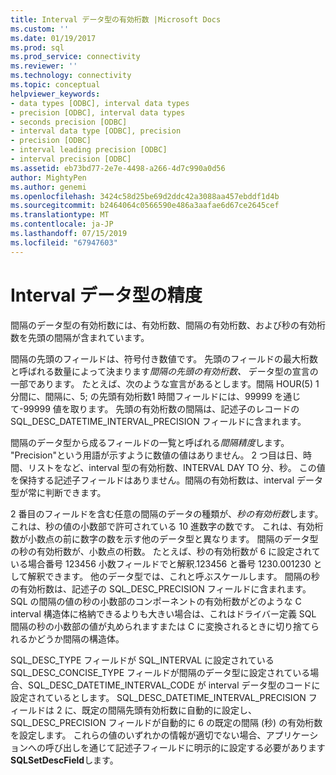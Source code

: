 ```yaml
---
title: Interval データ型の有効桁数 |Microsoft Docs
ms.custom: ''
ms.date: 01/19/2017
ms.prod: sql
ms.prod_service: connectivity
ms.reviewer: ''
ms.technology: connectivity
ms.topic: conceptual
helpviewer_keywords:
- data types [ODBC], interval data types
- precision [ODBC], interval data types
- seconds precision [ODBC]
- interval data type [ODBC], precision
- precision [ODBC]
- interval leading precision [ODBC]
- interval precision [ODBC]
ms.assetid: eb73bd77-2e7e-4498-a266-4d7c990a0d56
author: MightyPen
ms.author: genemi
ms.openlocfilehash: 3424c58d25be69d2ddc42a3088aa457ebddf1d4b
ms.sourcegitcommit: b2464064c0566590e486a3aafae6d67ce2645cef
ms.translationtype: MT
ms.contentlocale: ja-JP
ms.lasthandoff: 07/15/2019
ms.locfileid: "67947603"
---
```

# <a name="interval-data-type-precision"></a>Interval データ型の精度
間隔のデータ型の有効桁数には、有効桁数、間隔の有効桁数、および秒の有効桁数を先頭の間隔が含まれています。  
  
 間隔の先頭のフィールドは、符号付き数値です。 先頭のフィールドの最大桁数と呼ばれる数量によって決まります*間隔の先頭の有効桁数、* データ型の宣言の一部であります。 たとえば、次のような宣言があるとします。間隔 HOUR(5) 1 分間に、間隔に、5; の先頭有効桁数1 時間フィールドには、99999 を通じて-99999 値を取ります。 先頭の有効桁数の間隔は、記述子のレコードの SQL_DESC_DATETIME_INTERVAL_PRECISION フィールドに含まれます。  
  
 間隔のデータ型から成るフィールドの一覧と呼ばれる*間隔精度*します。 "Precision"という用語が示すように数値の値はありません。 2 つ目は日、時間、リストをなど、interval 型の有効桁数、INTERVAL DAY TO 分、秒。 この値を保持する記述子フィールドはありません。間隔の有効桁数は、interval データ型が常に判断できます。  
  
 2 番目のフィールドを含む任意の間隔のデータの種類が、*秒の有効桁数*します。 これは、秒の値の小数部で許可されている 10 進数字の数です。 これは、有効桁数が小数点の前に数字の数を示す他のデータ型と異なります。 間隔のデータ型の秒の有効桁数が、小数点の桁数。 たとえば、秒の有効桁数が 6 に設定されている場合番号 123456 小数フィールドでと解釈.123456 と番号 1230.001230 として解釈できます。 他のデータ型では、これと呼ぶスケールします。 間隔の秒の有効桁数は、記述子の SQL_DESC_PRECISION フィールドに含まれます。 SQL の間隔の値の秒の小数部のコンポーネントの有効桁数がどのような C interval 構造体に格納できるよりも大きい場合は、これはドライバー定義 SQL 間隔の秒の小数部の値が丸められますまたは C に変換されるときに切り捨てられるかどうか間隔の構造体。  
  
 SQL_DESC_TYPE フィールドが SQL_INTERVAL に設定されている SQL_DESC_CONCISE_TYPE フィールドが間隔のデータ型に設定されている場合、SQL_DESC_DATETIME_INTERVAL_CODE が interval データ型のコードに設定されているとします。 SQL_DESC_DATETIME_INTERVAL_PRECISION フィールドは 2 に、既定の間隔先頭有効桁数に自動的に設定し、SQL_DESC_PRECISION フィールドが自動的に 6 の既定の間隔 (秒) の有効桁数を設定します。 これらの値のいずれかの情報が適切でない場合、アプリケーションへの呼び出しを通じて記述子フィールドに明示的に設定する必要があります**SQLSetDescField**します。
